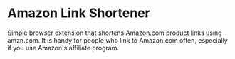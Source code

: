 Amazon Link Shortener
=====================

Simple browser extension that shortens Amazon.com product links using amzn.com. It is handy for people who link to Amazon.com often, especially if you use Amazon's affiliate program.
